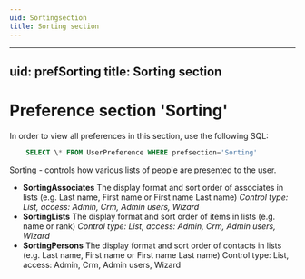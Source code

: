 ```yaml
---
uid: Sortingsection
title: Sorting section
---
```


---
uid: prefSorting
title: Sorting section
---

Preference section 'Sorting'
============================

In order to view all preferences in this section, use the following SQL:

```SQL
    SELECT \* FROM UserPreference WHERE prefsection='Sorting'
```

Sorting - controls how various lists of people are presented to the user.

* **SortingAssociates**
The display format and sort order of associates in lists (e.g. Last name, First name or First name Last name)
*Control type: List, access: Admin, Crm, Admin users, Wizard*
* **SortingLists**
The display format and sort order of items in lists (e.g. name or rank)
*Control type: List, access: Admin, Crm, Admin users, Wizard*
* **SortingPersons**
The display format and sort order of contacts in lists (e.g. Last name, First name or First name Last name)
Control type: List, access: Admin, Crm, Admin users, Wizard